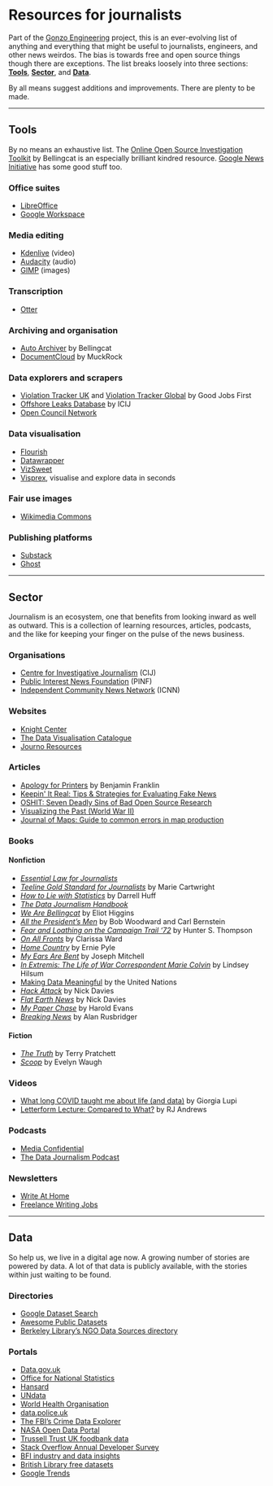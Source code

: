 # Resources for journalists

Part of the [Gonzo Engineering](https://gonzo.engineering) project, this is an ever-evolving list of anything and everything that might be useful to journalists, engineers, and other news weirdos. The bias is towards free and open source things though there are exceptions. The list breaks loosely into three sections: [**Tools**](#tools), [**Sector**](#sector), and [**Data**](#data).

By all means suggest additions and improvements. There are plenty to be made.

---

## Tools

By no means an exhaustive list. The [Online Open Source Investigation Toolkit](https://bellingcat.gitbook.io/toolkit) by Bellingcat is an especially brilliant kindred resource. [Google News Initiative](https://newsinitiative.withgoogle.com/en-gb/) has some good stuff too.

### Office suites

- [LibreOffice](https://www.libreoffice.org/)
- [Google Workspace](https://workspace.google.com/intl/en_uk/products/docs/)

### Media editing

- [Kdenlive](https://kdenlive.org/en/) (video)
- [Audacity](https://www.audacityteam.org/) (audio)
- [GIMP](https://www.gimp.org/) (images)

### Transcription

- [Otter](https://otter.ai/)

### Archiving and organisation

- [Auto Archiver](https://www.bellingcat.com/resources/2022/09/22/preserve-vital-online-content-with-bellingcats-auto-archiver-tool/) by Bellingcat
- [DocumentCloud](https://www.muckrock.com/tags/documentcloud/) by MuckRock

### Data explorers and scrapers

- [Violation Tracker UK](https://violationtrackeruk.goodjobsfirst.org/) and [Violation Tracker Global](https://violationtrackerglobal.goodjobsfirst.org/) by Good Jobs First
- [Offshore Leaks Database](https://offshoreleaks.icij.org/) by ICIJ
- [Open Council Network](https://opencouncil.network/)

### Data visualisation

- [Flourish](https://flourish.studio/)
- [Datawrapper](https://www.datawrapper.de/)
- [VizSweet](https://vizsweet.com/)
- [Visprex](https://www.visprex.com/), visualise and explore data in seconds

### Fair use images

- [Wikimedia Commons](https://commons.wikimedia.org/wiki/Main_Page)

### Publishing platforms

- [Substack](https://substack.com/)
- [Ghost](https://ghost.org/)

---

## Sector

Journalism is an ecosystem, one that benefits from looking inward as well as outward. This is a collection of learning resources, articles, podcasts, and the like for keeping your finger on the pulse of the news business.

### Organisations

- [Centre for Investigative Journalism](https://tcij.org/) (CIJ)
- [Public Interest News Foundation](https://www.publicinterestnews.org.uk/) (PINF)
- [Independent Community News Network](https://www.communityjournalism.co.uk/) (ICNN)

### Websites

- [Knight Center](https://journalismcourses.org/)
- [The Data Visualisation Catalogue](https://datavizcatalogue.com/)
- [Journo Resources](https://www.journoresources.org.uk/)

### Articles

- [Apology for Printers](https://founders.archives.gov/documents/Franklin/01-01-02-0061) by Benjamin Franklin
- [Keepin' It Real: Tips & Strategies for Evaluating Fake News](https://libguides.lmu.edu/c.php?g=595781&p=4121899)
- [OSHIT: Seven Deadly Sins of Bad Open Source Research](https://www.bellingcat.com/resources/2024/04/25/oshit-seven-deadly-sins-of-bad-open-source-research)<span style="text-decoration:underline;"> </span>
- [Visualizing the Past (World War II)](https://nathangoldwag.wordpress.com/2024/10/26/visualizing-the-past-world-war-ii/?ref=thebrowser.com)
- [Journal of Maps: Guide to common errors in map production](https://files.taylorandfrancis.com/TJOM-suppmaterial-quick-guide.pdf)

### Books

#### Nonfiction

- _[Essential Law for Journalists](https://www.nctj.com/product/mcnaes-essential-law-for-journalists-27th-edition/)_
- _[Teeline Gold Standard for Journalists](https://www.nctj.com/product/teeline-gold-standard/)_ by Marie Cartwright
- _[How to Lie with Statistics](https://www.researchgate.net/profile/Grigori-Evreinov/post/Data-visualization-which-is-best-for-within-and-cross-source-data/attachment/5b0690b6b53d2f63c3cdcad5/AS%3A629755908993031%401527156917765/download/How-to-Lie-with-Statistics.pdf)_ by Darrell Huff
- _[The Data Journalism Handbook](https://www.aup.nl/en/book/9789462989511/the-data-journalism-handbook)_
- _[We Are Bellingcat](https://www.bellingcat.com/book/)_ by Eliot Higgins
- _[All the President’s Men](https://en.wikipedia.org/wiki/All_the_President%27s_Men)_ by Bob Woodward and Carl Bernstein
- _[Fear and Loathing on the Campaign Trail ‘72](https://en.wikipedia.org/wiki/Fear_and_Loathing_on_the_Campaign_Trail_%2772)_ by Hunter S. Thompson
- _[On All Fronts](https://thefeministbookshop.com/products/on-all-fronts?srsltid=AfmBOoqYIWDNdMTJKVRy8b0fGKqOfVfLt7l7GJknMuzCWUlk2EMxhErm)_ by Clarissa Ward
- _[Home Country](<https://en.wikipedia.org/wiki/Home_Country_(book)>)_ by Ernie Pyle
- _[My Ears Are Bent](https://www.goodreads.com/book/show/210785.My_Ears_Are_Bent)_ by Joseph Mitchell
- *[In Extremis: The Life of War Correspondent Marie Colvin](https://www.waterstones.com/book/in-extremis/lindsey-hilsum/9781784703950)* by Lindsey Hilsum
- [Making Data Meaningful](https://unece.org/statistics/making-data-meaningful) by the United Nations
- _[Hack Attack](https://www.nickdavies.net/books/hack-attack-2014/)_ by Nick Davies
- _[Flat Earth News](https://www.nickdavies.net/books/flat-earth-news-2008/)_ by Nick Davies
- _[My Paper Chase](https://www.hachette.co.uk/titles/harold-evans-4/my-paper-chase/9780748114719/)_ by Harold Evans
- _[Breaking News](https://www.londonreviewbookshop.co.uk/stock/breaking-news-the-remaking-of-journalism-and-why-it-matters-now-alan-rusbridger)_ by Alan Rusbridger

#### Fiction

- _[The Truth](<https://en.wikipedia.org/wiki/The_Truth_(novel)>)_ by Terry Pratchett
- _[Scoop](<https://en.wikipedia.org/wiki/Scoop_(novel)>)_ by Evelyn Waugh

### Videos

- [What long COVID taught me about life (and data)](https://www.ted.com/talks/giorgia_lupi_what_long_covid_taught_me_about_life_and_data/transcript) by Giorgia Lupi
- [Letterform Lecture: Compared to What?](https://vimeo.com/1024517049) by RJ Andrews

### Podcasts

- [Media Confidential](https://www.prospectmagazine.co.uk/podcasts/media-confidential)
- [The Data Journalism Podcast](https://podcasters.spotify.com/pod/show/ddjpodcast)

### Newsletters

- [Write At Home](https://writeathome.beehiiv.com/)
- [Freelance Writing Jobs](https://freelancewritingjobs.substack.com/)

---

## Data

So help us, we live in a digital age now. A growing number of stories are powered by data. A lot of that data is publicly available, with the stories within just waiting to be found.

### Directories

- [Google Dataset Search](https://datasetsearch.research.google.com/)
- [Awesome Public Datasets](https://github.com/awesomedata/awesome-public-datasets)
- [Berkeley Library’s NGO Data Sources directory](https://guides.lib.berkeley.edu/c.php?g=496970&p=3401927)

### Portals

- [Data.gov.uk](http://Data.gov.uk)
- [Office for National Statistics](https://www.ons.gov.uk/)
- [Hansard](https://hansard.parliament.uk/)
- [UNdata](https://data.un.org/)
- [World Health Organisation](https://www.who.int/)
- [data.police.uk](http://data.police.uk)
- [The FBI’s Crime Data Explorer](https://cde.ucr.cjis.gov/)
- [NASA Open Data Portal](https://data.nasa.gov/)
- [Trussell Trust UK foodbank data](https://data.foodbank.org.uk/)
- [Stack Overflow Annual Developer Survey](https://survey.stackoverflow.co/)
- [BFI industry and data insights](https://www.bfi.org.uk/industry-data-insights)
- [British Library free datasets](https://bl.iro.bl.uk/collections/64e3804a-788a-4c4b-962c-ae180d955455?locale=en)
- [Google Trends](https://trends.google.com/trends/)
